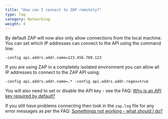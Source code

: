 ```yaml
---
title: "How can I connect to ZAP remotely?"
type: faq
category: Networking
weight: 4
---
```



By default ZAP will now also only allow connections from the local machine.
You can set which IP addresses can connect to the API using the command line:

    
    
    -config api.addrs.addr.name=123.456.789.123

If you are using ZAP in a completely isolated environment you can allow all IP
addresses to connect to the ZAP API using:

    
    
    -config api.addrs.addr.name=.* -config api.addrs.addr.regex=true

You will also need to set or disable the API key - see the FAQ: [Why is an API
key required by default?](faq/why-is-an-api-key-required-by-default/)

If you still have problems connecting then look in the `zap.log` file for any
error messages as per the FAQ: [Somethings not working - what should I
do?](faq/somethings-not-working-what-should-i-do/)
